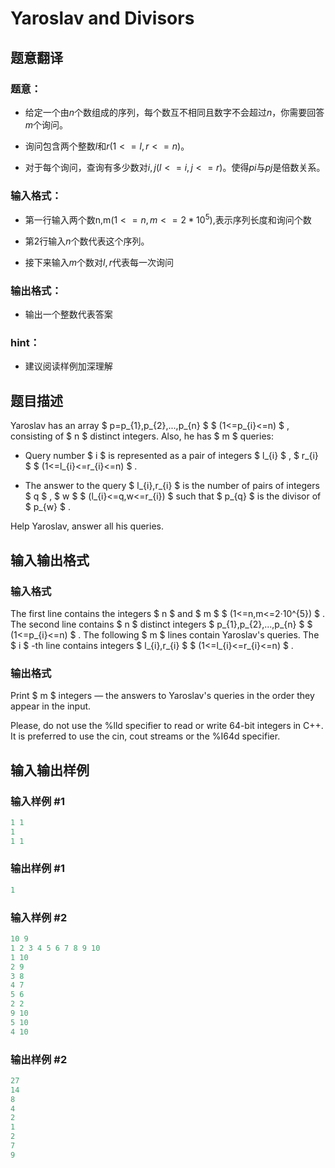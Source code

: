 # Yaroslav and Divisors

## 题意翻译

### 题意：

+ 给定一个由$n$个数组成的序列，每个数互不相同且数字不会超过$n$，你需要回答$m$个询问。

+ 询问包含两个整数$l$和$r$$(1<=l,r<=n)$。

+ 对于每个询问，查询有多少数对$i,j(l<=i,j<=r)$。使得$pi$与$pj$是倍数关系。

### 输入格式：

+ 第一行输入两个数n,m$(1<=n,m<=2*10^{5})$,表示序列长度和询问个数

+ 第$2$行输入$n$个数代表这个序列。

+ 接下来输入$m$个数对$l, r$代表每一次询问

### 输出格式：

+ 输出一个整数代表答案

### hint：

+ 建议阅读样例加深理解

## 题目描述

Yaroslav has an array $ p=p_{1},p_{2},...,p_{n} $ $ (1<=p_{i}<=n) $ , consisting of $ n $ distinct integers. Also, he has $ m $ queries:

- Query number $ i $ is represented as a pair of integers $ l_{i} $ , $ r_{i} $ $ (1<=l_{i}<=r_{i}<=n) $ .

- The answer to the query $ l_{i},r_{i} $ is the number of pairs of integers $ q $ , $ w $ $ (l_{i}<=q,w<=r_{i}) $ such that $ p_{q} $ is the divisor of $ p_{w} $ .

Help Yaroslav, answer all his queries.

## 输入输出格式

### 输入格式

The first line contains the integers $ n $ and $ m $ $ (1<=n,m<=2·10^{5}) $ . The second line contains $ n $ distinct integers $ p_{1},p_{2},...,p_{n} $ $ (1<=p_{i}<=n) $ . The following $ m $ lines contain Yaroslav's queries. The $ i $ -th line contains integers $ l_{i},r_{i} $ $ (1<=l_{i}<=r_{i}<=n) $ .

### 输出格式

Print $ m $ integers — the answers to Yaroslav's queries in the order they appear in the input.

Please, do not use the %lld specifier to read or write 64-bit integers in C++. It is preferred to use the cin, cout streams or the %I64d specifier.

## 输入输出样例

### 输入样例 #1

```cpp
1 1
1
1 1

```
### 输出样例 #1

```cpp
1

```
### 输入样例 #2

```cpp
10 9
1 2 3 4 5 6 7 8 9 10
1 10
2 9
3 8
4 7
5 6
2 2
9 10
5 10
4 10

```
### 输出样例 #2

```cpp
27
14
8
4
2
1
2
7
9

```
